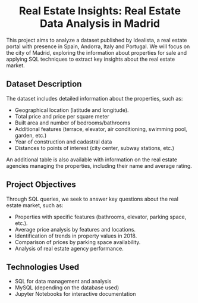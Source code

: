 # <center> Real Estate Insights: Real Estate Data Analysis in Madrid</center>

This project aims to analyze a dataset published by Idealista, a real estate portal with presence in Spain, Andorra, Italy and Portugal. We will focus on the city of Madrid, exploring the information about properties for sale and applying SQL techniques to extract key insights about the real estate market.

## **Dataset Description**

The dataset includes detailed information about the properties, such as:

 - Geographical location (latitude and longitude).
 - Total price and price per square meter
 - Built area and number of bedrooms/bathrooms
 - Additional features (terrace, elevator, air conditioning, swimming pool, garden, etc.)
 - Year of construction and cadastral data
 - Distances to points of interest (city center, subway stations, etc.)

An additional table is also available with information on the real estate agencies managing the properties, including their name and average rating.

## **Project Objectives**

Through SQL queries, we seek to answer key questions about the real estate market, such as:

- Properties with specific features (bathrooms, elevator, parking space, etc.).
- Average price analysis by features and locations.
- Identification of trends in property values in 2018.
- Comparison of prices by parking space availability.
- Analysis of real estate agency performance.

## **Technologies Used**
- SQL for data management and analysis
- MySQL (depending on the database used)
- Jupyter Notebooks for interactive documentation
